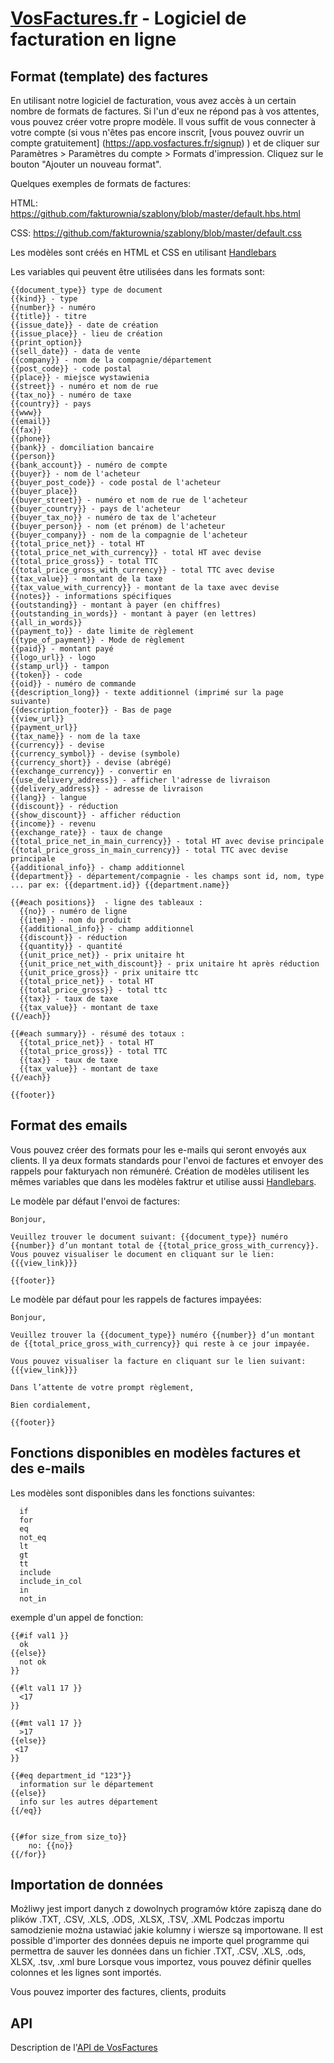 [VosFactures.fr](http://vosfactures.fr/) - Logiciel de facturation en ligne
===========

Format (template) des factures
---------------

En utilisant notre logiciel de facturation, vous avez accès à un certain nombre de formats de factures. Si l'un d'eux ne répond pas à vos attentes, vous pouvez créer votre propre modèle. Il vous suffit de vous connecter à votre compte (si vous n'êtes pas encore inscrit, [vous pouvez ouvrir un compte gratuitement] (https://app.vosfactures.fr/signup) ) et de cliquer sur Paramètres > Paramètres du compte > Formats d'impression. Cliquez sur le bouton "Ajouter un nouveau format".



Quelques exemples de formats de factures:

HTML: https://github.com/fakturownia/szablony/blob/master/default.hbs.html

CSS: https://github.com/fakturownia/szablony/blob/master/default.css

Les modèles sont créés en HTML et CSS en utilisant [Handlebars](http://handlebarsjs.com/)

Les variables qui peuvent être utilisées dans les formats sont:

```shell
{{document_type}} type de document
{{kind}} - type
{{number}} - numéro
{{title}} - titre
{{issue_date}} - date de création
{{issue_place}} - lieu de création
{{print_option}} 
{{sell_date}} - data de vente
{{company}} - nom de la compagnie/département
{{post_code}} - code postal
{{place}} - miejsce wystawienia
{{street}} - numéro et nom de rue
{{tax_no}} - numéro de taxe
{{country}} - pays
{{www}} 
{{email}}
{{fax}}
{{phone}}
{{bank}} - domciliation bancaire
{{person}}
{{bank_account}} - numéro de compte
{{buyer}} - nom de l'acheteur
{{buyer_post_code}} - code postal de l'acheteur
{{buyer_place}}
{{buyer_street}} - numéro et nom de rue de l'acheteur
{{buyer_country}} - pays de l'acheteur
{{buyer_tax_no}} - numéro de tax de l'acheteur
{{buyer_person}} - nom (et prénom) de l'acheteur
{{buyer_company}} - nom de la compagnie de l'acheteur
{{total_price_net}} - total HT
{{total_price_net_with_currency}} - total HT avec devise
{{total_price_gross}} - total TTC 
{{total_price_gross_with_currency}} - total TTC avec devise
{{tax_value}} - montant de la taxe
{{tax_value_with_currency}} - montant de la taxe avec devise
{{notes}} - informations spécifiques
{{outstanding}} - montant à payer (en chiffres)
{{outstanding_in_words}} - montant à payer (en lettres)
{{all_in_words}} 
{{payment_to}} - date limite de règlement
{{type_of_payment}} - Mode de règlement
{{paid}} - montant payé
{{logo_url}} - logo
{{stamp_url}} - tampon
{{token}} - code
{{oid}} - numéro de commande
{{description_long}} - texte additionnel (imprimé sur la page suivante)
{{description_footer}} - Bas de page
{{view_url}}
{{payment_url}}
{{tax_name}} - nom de la taxe
{{currency}} - devise
{{currency_symbol}} - devise (symbole)
{{currency_short}} - devise (abrégé)
{{exchange_currency}} - convertir en
{{use_delivery_address}} - afficher l'adresse de livraison
{{delivery_address}} - adresse de livraison
{{lang}} - langue
{{discount}} - réduction
{{show_discount}} - afficher réduction
{{income}} - revenu
{{exchange_rate}} - taux de change
{{total_price_net_in_main_currency}} - total HT avec devise principale
{{total_price_gross_in_main_currency}} - total TTC avec devise principale
{{additional_info}} - champ additionnel
{{department}} - département/compagnie - les champs sont id, nom, type ... par ex: {{department.id}} {{department.name}}

{{#each positions}}  - ligne des tableaux :
  {{no}} - numéro de ligne
  {{item}} - nom du produit
  {{additional_info}} - champ additionnel 
  {{discount}} - réduction
  {{quantity}} - quantité
  {{unit_price_net}} - prix unitaire ht
  {{unit_price_net_with_discount}} - prix unitaire ht après réduction
  {{unit_price_gross}} - prix unitaire ttc
  {{total_price_net}} - total HT
  {{total_price_gross}} - total ttc
  {{tax}} - taux de taxe
  {{tax_value}} - montant de taxe
{{/each}}

{{#each summary}} - résumé des totaux :
  {{total_price_net}} - total HT
  {{total_price_gross}} - total TTC
  {{tax}} - taux de taxe
  {{tax_value}} - montant de taxe
{{/each}}

{{footer}}
```




Format des emails
---------------
Vous pouvez créer des formats pour les e-mails qui seront envoyés aux clients. Il ya deux formats standards pour l'envoi de factures et envoyer des rappels pour fakturyach non rémunéré. Création de modèles utilisent les mêmes variables que dans les modèles faktrur et utilise aussi [Handlebars](http://handlebarsjs.com/).

Le modèle par défaut l'envoi de factures:
```shell
Bonjour,

Veuillez trouver le document suivant: {{document_type}} numéro {{number}} d’un montant total de {{total_price_gross_with_currency}}.
Vous pouvez visualiser le document en cliquant sur le lien: {{{view_link}}}

{{footer}}

```

Le modèle par défaut pour les rappels de factures impayées:
```shell
Bonjour,

Veuillez trouver la {{document_type}} numéro {{number}} d’un montant de {{total_price_gross_with_currency}} qui reste à ce jour impayée.

Vous pouvez visualiser la facture en cliquant sur le lien suivant: {{{view_link}}}

Dans l’attente de votre prompt règlement,

Bien cordialement,

{{footer}}
```


Fonctions disponibles en modèles factures et des e-mails
---------------

Les modèles sont disponibles dans les fonctions suivantes:

```shell
  if
  for
  eq 
  not_eq
  lt
  gt
  tt
  include
  include_in_col
  in 
  not_in
```

exemple d'un appel de fonction:

```shell  
{{#if val1 }}
  ok
{{else}}
  not ok
}}

{{#lt val1 17 }}
  <17
}}

{{#mt val1 17 }}
  >17
{{else}}
 <17
}}

{{#eq department_id "123"}}
  information sur le département
{{else}}
  info sur les autres département
{{/eq}}


{{#for size_from size_to}}
    no: {{no}}
{{/for}}
```


Importation de données
---------------

Możliwy jest import danych z dowolnych programów które zapiszą dane do plików  .TXT, .CSV, .XLS, .ODS, .XLSX, .TSV, .XML
Podczas importu samodzienie można ustawiać jakie kolumny i wiersze są importowane. Il est possible d'importer des données depuis ne importe quel programme qui permettra de sauver les données dans un fichier .TXT, .CSV, .XLS, .ods, XLSX, .tsv, .xml bure Lorsque vous importez, vous pouvez définir quelles colonnes et les lignes sont importés.

Vous pouvez importer des factures, clients, produits


API
---------------

Description de l'[API de VosFactures](https://github.com/radgost/vosfactures-api)

